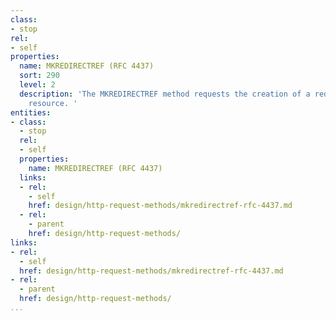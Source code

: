 ```yaml
---
class:
- stop
rel:
- self
properties:
  name: MKREDIRECTREF (RFC 4437)
  sort: 290
  level: 2
  description: 'The MKREDIRECTREF method requests the creation of a redirect reference
    resource. '
entities:
- class:
  - stop
  rel:
  - self
  properties:
    name: MKREDIRECTREF (RFC 4437)
  links:
  - rel:
    - self
    href: design/http-request-methods/mkredirectref-rfc-4437.md
  - rel:
    - parent
    href: design/http-request-methods/
links:
- rel:
  - self
  href: design/http-request-methods/mkredirectref-rfc-4437.md
- rel:
  - parent
  href: design/http-request-methods/
...
```

